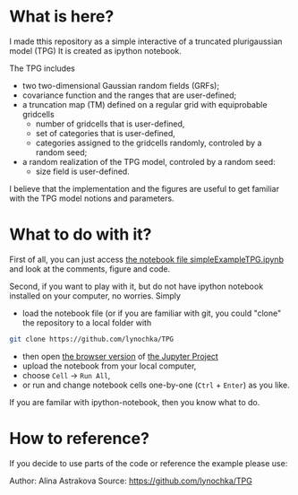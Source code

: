 # What is here?

I made tthis repository as a simple interactive of a truncated plurigaussian model (TPG)
It is created as ipython notebook.

The TPG includes 
* two two-dimensional Gaussian random fields (GRFs);
* covariance function and the ranges that are user-defined;
* a truncation map (TM) defined on a regular grid with equiprobable gridcells
  + number of gridcells that is user-defined,
  + set of categories that is user-defined,
  + categories assigned to the gridcells randomly, controled by a random seed;
* a random realization of the TPG model, controled by a random seed:
  + size field is user-defined.

I believe that the implementation and the figures are useful to get familiar with the TPG model notions and parameters.

# What to do with it?

First of all, you can just access [the notebook file simpleExampleTPG.ipynb](https://github.com/lynochka/TPG/blob/master/simpleExampleTPG.ipynb) and look at the comments, figure and code.

Second, if you want to play with it, but do not have ipython notebook installed on your computer, no worries.
Simply
* load the notebook file (or if you are familiar with git, you could "clone" the repository to a local folder with
```sh
git clone https://github.com/lynochka/TPG
```
* then open [the browser version](https://try.jupyter.org/) of [the Jupyter Project ](https://jupyter.org/)
* upload the notebook from your local computer,
* choose `Cell` -> `Run All`,
* or run and change notebook cells one-by-one (`Ctrl` + `Enter`) as you like.

If you are familar with ipython-notebook, then you know what to do.

# How to reference?

If you decide to use parts of the code or reference the example please use:

Author: Alina Astrakova
Source: https://github.com/lynochka/TPG

  
